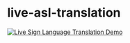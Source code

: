 # live-asl-translation

[![Live Sign Language Translation Demo](https://img.youtube.com/vi/gJ-PRa88E-M/0.jpg)](https://www.youtube.com/watch?v=gJ-PRa88E-M)
